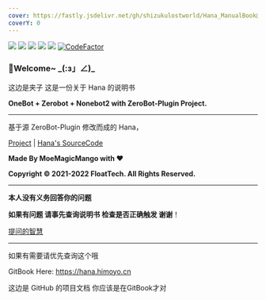 ```yaml
---
cover: https://fastly.jsdelivr.net/gh/shizukulostworld/Hana_ManualBook@main/.gitbook/assets/20210810_010328.jpg
coverY: 0
---
```


![](https://socialify.git.ci/ShizukuLostWorld/Hana_ZeroBot/image?description=1&font=Bitter&language=1&logo=https%3A%2F%2Fraw.githubusercontent.com%2FShizukuLostWorld%2FHana_ZeroBot%2Fmain%2F.github%2Fhana_avatar.jpg&name=1&owner=1&pattern=Charlie%20Brown&theme=Light)
![](https://img.shields.io/badge/HiMoYo-Hana-blue)     ![](https://img.shields.io/badge/LICENSE-GPL3.0-brightgreen)   ![](https://img.shields.io/badge/Server-AliYun-yellowgreen)  ![](https://img.shields.io/badge/FrameWork-OneBot-blue)
[![CodeFactor](https://www.codefactor.io/repository/github/shizukulostworld/hana_zerobot/badge)](https://www.codefactor.io/repository/github/shizukulostworld/hana_zerobot)

### 🌈Welcome~ \_(:з」∠)_

这边是夹子 这是一份关于 Hana 的说明书

**OneBot + Zerobot + Nonebot2 with ZeroBot-Plugin Project.**

---

基于源 ZeroBot-Plugin 修改而成的 Hana，

[Project](https://github.com/FloatTech/ZeroBot-Plugin) | [Hana's SourceCode](https://github.com/ShizukuLostWorld/Hana_ZeroBot)

**Made By MoeMagicMango with ❤**

**Copyright © 2021-2022 FloatTech. All Rights Reserved.**



---

**本人没有义务回答你的问题**

**如果有问题 请事先查询说明书 检查是否正确触发 谢谢**！

[提问的智慧](https://github.com/ryanhanwu/How-To-Ask-Questions-The-Smart-Way/blob/main/README-zh\_CN.md)

-----

如果有需要请优先查询这个哦

GitBook Here: https://hana.himoyo.cn

这边是 GitHub 的项目文档 你应该是在GitBook才对
